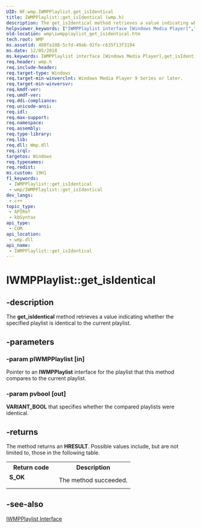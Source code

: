 ```yaml
---
UID: NF:wmp.IWMPPlaylist.get_isIdentical
title: IWMPPlaylist::get_isIdentical (wmp.h)
description: The get_isIdentical method retrieves a value indicating whether the specified playlist is identical to the current playlist.
helpviewer_keywords: ["IWMPPlaylist interface [Windows Media Player]","get_isIdentical method","IWMPPlaylist.get_isIdentical","IWMPPlaylist::get_isIdentical","IWMPPlaylistget_isIdentical","get_isIdentical","get_isIdentical method [Windows Media Player]","get_isIdentical method [Windows Media Player]","IWMPPlaylist interface","wmp.iwmpplaylist_get_isidentical","wmp/IWMPPlaylist::get_isIdentical"]
old-location: wmp\iwmpplaylist_get_isidentical.htm
tech.root: WMP
ms.assetid: 480fa108-5cfd-49ab-92fe-c635f13f3194
ms.date: 12/05/2018
ms.keywords: IWMPPlaylist interface [Windows Media Player],get_isIdentical method, IWMPPlaylist.get_isIdentical, IWMPPlaylist::get_isIdentical, IWMPPlaylistget_isIdentical, get_isIdentical, get_isIdentical method [Windows Media Player], get_isIdentical method [Windows Media Player],IWMPPlaylist interface, wmp.iwmpplaylist_get_isidentical, wmp/IWMPPlaylist::get_isIdentical
req.header: wmp.h
req.include-header: 
req.target-type: Windows
req.target-min-winverclnt: Windows Media Player 9 Series or later.
req.target-min-winversvr: 
req.kmdf-ver: 
req.umdf-ver: 
req.ddi-compliance: 
req.unicode-ansi: 
req.idl: 
req.max-support: 
req.namespace: 
req.assembly: 
req.type-library: 
req.lib: 
req.dll: Wmp.dll
req.irql: 
targetos: Windows
req.typenames: 
req.redist: 
ms.custom: 19H1
f1_keywords:
 - IWMPPlaylist::get_isIdentical
 - wmp/IWMPPlaylist::get_isIdentical
dev_langs:
 - c++
topic_type:
 - APIRef
 - kbSyntax
api_type:
 - COM
api_location:
 - wmp.dll
api_name:
 - IWMPPlaylist::get_isIdentical
---
```


# IWMPPlaylist::get_isIdentical


## -description

The <b>get_isIdentical</b> method retrieves a value indicating whether the specified playlist is identical to the current playlist.

## -parameters

### -param pIWMPPlaylist [in]

Pointer to an <b>IWMPPlaylist</b> interface for the playlist that this method compares to the current playlist.

### -param pvbool [out]

<b>VARIANT_BOOL</b> that specifies whether the compared playlists were identical.

## -returns

The method returns an <b>HRESULT</b>. Possible values include, but are not limited to, those in the following table.

<table>
<tr>
<th>Return code</th>
<th>Description</th>
</tr>
<tr>
<td width="40%">
<dl>
<dt><b>S_OK</b></dt>
</dl>
</td>
<td width="60%">
The method succeeded.

</td>
</tr>
</table>

## -see-also

<a href="/windows/desktop/api/wmp/nn-wmp-iwmpplaylist">IWMPPlaylist Interface</a>

